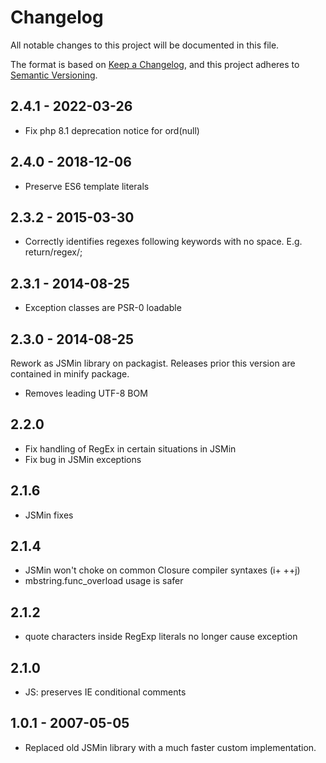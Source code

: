 # Changelog

All notable changes to this project will be documented in this file.

The format is based on [Keep a Changelog](https://keepachangelog.com/en/1.0.0/),
and this project adheres to [Semantic Versioning](https://semver.org/spec/v2.0.0.html).

## 2.4.1 - 2022-03-26

* Fix php 8.1 deprecation notice for ord(null)

## 2.4.0 - 2018-12-06

* Preserve ES6 template literals

## 2.3.2 - 2015-03-30

* Correctly identifies regexes following keywords with no space. E.g. return/regex/;

## 2.3.1 - 2014-08-25

* Exception classes are PSR-0 loadable

## 2.3.0 - 2014-08-25

Rework as JSMin library on packagist.
Releases prior this version are contained in minify package.

* Removes leading UTF-8 BOM

## 2.2.0

* Fix handling of RegEx in certain situations in JSMin
* Fix bug in JSMin exceptions

## 2.1.6

* JSMin fixes

## 2.1.4

* JSMin won't choke on common Closure compiler syntaxes (i+ ++j)
* mbstring.func_overload usage is safer

## 2.1.2

* quote characters inside RegExp literals no longer cause exception

## 2.1.0

* JS: preserves IE conditional comments

## 1.0.1 - 2007-05-05

* Replaced old JSMin library with a much faster custom implementation.

